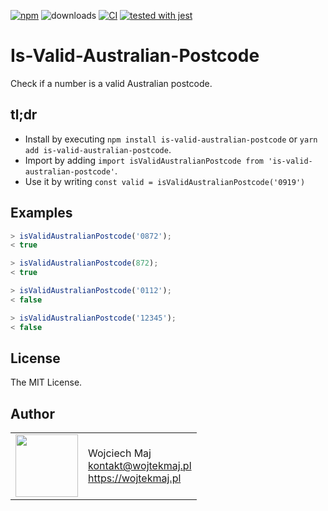 [![npm](https://img.shields.io/npm/v/is-valid-australian-postcode.svg)](https://www.npmjs.com/package/is-valid-australian-postcode) ![downloads](https://img.shields.io/npm/dt/is-valid-australian-postcode.svg)  [![CI](https://github.com/DemystData/is-valid-australian-postcode/workflows/CI/badge.svg)](https://github.com/DemystData/is-valid-australian-postcode/actions) [![tested with jest](https://img.shields.io/badge/tested_with-jest-99424f.svg)](https://github.com/facebook/jest)

# Is-Valid-Australian-Postcode
Check if a number is a valid Australian postcode.

## tl;dr
* Install by executing `npm install is-valid-australian-postcode` or `yarn add is-valid-australian-postcode`.
* Import by adding `import isValidAustralianPostcode from 'is-valid-australian-postcode'`.
* Use it by writing `const valid = isValidAustralianPostcode('0919')`

## Examples

```js
> isValidAustralianPostcode('0872');
< true

> isValidAustralianPostcode(872);
< true

> isValidAustralianPostcode('0112');
< false

> isValidAustralianPostcode('12345');
< false
```

## License

The MIT License.

## Author

<table>
  <tr>
    <td>
      <img src="https://github.com/wojtekmaj.png?s=100" width="100">
    </td>
    <td>
      Wojciech Maj<br />
      <a href="mailto:kontakt@wojtekmaj.pl">kontakt@wojtekmaj.pl</a><br />
      <a href="https://wojtekmaj.pl">https://wojtekmaj.pl</a>
    </td>
  </tr>
</table>
